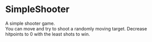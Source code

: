 # SimpleShooter
A simple shooter game.  
You can move and try to shoot a randomly moving target. Decrease hitpoints to 0 with the least shots to win.
